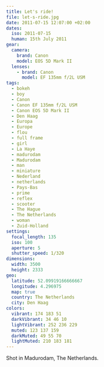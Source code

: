```yaml
---
title: Let's ride!
file: let-s-ride.jpg
date: 2011-07-15 12:07:00 +02:00
dates:
  iso: 2011-07-15
  human: 15th July 2011
gear:
  camera:
    brand: Canon
    model: EOS 5D Mark II
  lenses:
    - brand: Canon
      model: EF 135mm f/2L USM
tags:
  - bokeh
  - boy
  - Canon
  - Canon EF 135mm f/2L USM
  - Canon EOS 5D Mark II
  - Den Haag
  - Europa
  - Europe
  - flou
  - full frame
  - girl
  - La Haye
  - madurodam
  - Madurodam
  - man
  - miniature
  - Nederland
  - netherlands
  - Pays-Bas
  - prime
  - reflex
  - scooter
  - The Hague
  - The Netherlands
  - woman
  - Zuid-Holland
settings:
  focal_length: 135
  iso: 100
  aperture: 5
  shutter_speed: 1/320
dimensions:
  width: 3500
  height: 2333
geo:
  latitude: 52.09919166666667
  longitude: 4.296975
  map: true
  country: The Netherlands
  city: Den Haag
colors:
  vibrant: 174 183 51
  darkVibrant: 34 46 10
  lightVibrant: 252 236 229
  muted: 123 137 159
  darkMuted: 49 55 70
  lightMuted: 210 183 181
---
```


Shot in Madurodam, The Netherlands.
